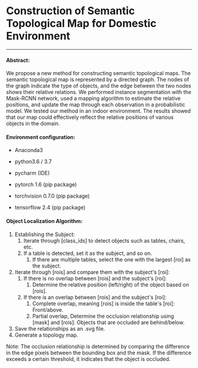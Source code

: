 # Construction of Semantic Topological Map for Domestic Environment
---
#### Abstract:
We propose a new method for constructing semantic topological maps. The semantic topological map is represented by a directed graph. The nodes of the graph indicate the type of objects, and the edge between the two nodes shows their relative relations. We performed instance segmentation with the Mask-RCNN network, used a mapping algorithm to estimate the relative positions, and update the map through each observation in a probabilistic model. We tested our method in an indoor environment. The results showed that our map could effectively reflect the relative positions of various objects in the domain.

#### Environment configuration:
- Anaconda3

- python3.6 / 3.7

- pycharm (IDE)

- pytorch 1.6 (pip package)

- torchvision 0.7.0 (pip package)

- tensorflow 2.4 (pip package)

  

#### Object Localization Algorithm:
1. Establishing the Subject:
   1. Iterate through [class_ids] to detect objects such as tables, chairs, etc.
   2. If a table is detected, set it as the subject, and so on.
      1. If there are multiple tables, select the one with the largest [roi] as the subject.
2. Iterate through [rois] and compare them with the subject's [roi]:
   1. If there is no overlap between [rois] and the subject's [roi]:
      1. Determine the relative position (left/right) of the object based on [rois].
   2. If there is an overlap between [rois] and the subject's [roi]:
      1. Complete overlap, meaning [rois] is inside the table's [roi]: Front/above.
      2. Partial overlap, Determine the occlusion relationship using [mask] and [rois]: Objects that are occluded are behind/below.
3. Save the relationships as an .svg file.
4. Generate a topology map.
   
Note: The occlusion relationship is determined by comparing the difference in the edge pixels between the bounding box and the mask. If the difference exceeds a certain threshold, it indicates that the object is occluded.
